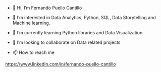 - 👋 Hi, I’m Fernando Puello Cantillo 

- 👀 I’m interested in Data Analytics, Python, SQL, Data Storytelling and Machine learning.

- 🌱 I’m currently learning Python libraries and Data Visualization 

- 💞️ I’m looking to collaborate on Data related projects 

- 📫 How to reach me 

https://www.linkedin.com/in/fernando-puello-cantillo


